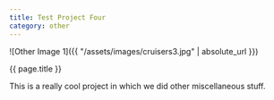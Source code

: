 ```yaml
---
title: Test Project Four
category: other
---
```


![Other Image 1]({{ "/assets/images/cruisers3.jpg" | absolute_url }})

{{ page.title }}

This is a really cool project in which we did other miscellaneous stuff.